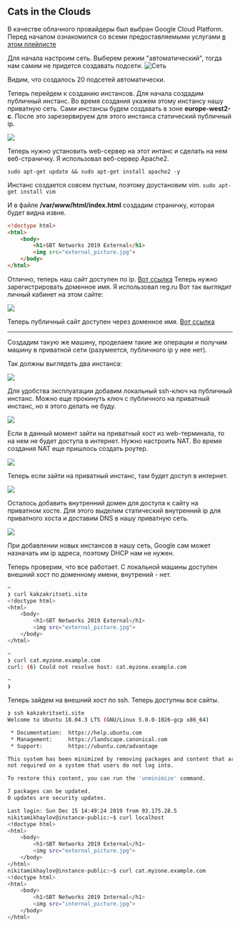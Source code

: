 ## Cats in the Clouds

В качестве облачного провайдеры был выбран Google Cloud Platform. Перед началом ознакомился со всеми предоставляемыми услугами [в этом плейлисте](https://www.youtube.com/playlist?list=PLIivdWyY5sqJ0oXcnZYqOnuNRsLF9H48u)

Для начала настроим сеть. Выберем режим "автоматический", тогда нам самим не придется создавать подсети. 
![Сеть](images/my-vpc.png)

Видим, что создалось 20 подсетей автоматически. 

Теперь перейдем к созданию инстансов. Для начала создадим публичный инстанс. Во время создания укажем этому инстансу нашу приватную сеть. Сами инстансы будем создавать в зоне **europe-west2-c**. После это зарезервируем для этого инстанса статический публичный ip. 

![](images/public-instance.png)

Теперь нужно установить web-сервер на этот интанс и сделать на нем веб-страничку. Я использовал веб-сервер Apache2. 

```
sudo apt-get update && sudo apt-get install apache2 -y
```
Инстанс создается совсем пустым, поэтому доустановим vim. ``` sudo apt-get install vim ```

И в файле **/var/www/html/index.html** создадим страничку, которая будет видна извне.

``` html
<!doctype html>
<html>
	<body>
		<h1>SBT Networks 2019 External</h1>
		<img src="external_picture.jpg">
	</body>
</html>
```
Отлично, теперь наш сайт доступен по ip. [Вот ссылка](http://35.189.117.144/)
Теперь нужно зарегистрировать доменное имя. Я использовал reg.ru 
Вот так выглядит личный кабинет на этом сайте:

![](images/domain.png)

Теперь публичный сайт доступен через доменное имя. [Вот ссылка](http://kakzakritseti.site/)

---

Создадим такую же машину, проделаем такие же операции и получим машину в приватной сети (разумеется, публичного ip у нее нет). 

Так должны выглядеть два инстанса:

![](images/two-vms.png)

Для удобства эксплуатации добавим локальный ssh-ключ на публичный инстанс. Можно еще прокинуть ключ с публичного на приватный инстанс, но я этого делать не буду. 

![](images/ssh.png) 

Если в данный момент зайти на приватный хост из web-терминала, то на нем не будет доступа в интернет. Нужно настроить NAT. Во время создания NAT еще пришлось создать роутер. 

![](images/nat.png)

Теперь если зайти на приватный инстанс, там будет доступ в интернет. 

![](images/private-nat.png)

Осталось добавить внутренний домен для доступа к сайту на приватном хосте. Для этого выделим статический внутренний ip для приватного хоста и доставим DNS в нашу приватную сеть. 

![](images/dns.png)

При добавлении новых инстансов в нашу сеть, Google сам может назначать им ip адреса, поэтому DHCP нам не нужен. 

Теперь проверим, что все работает. С локальной машины доступен внешний хост по доменному имени, внутрений - нет. 

``` bash
~                                                                       35m 38s
❯ curl kakzakritseti.site
<!doctype html>
<html>
	<body>
		<h1>SBT Networks 2019 External</h1>
		<img src="external_picture.jpg">
	</body>
</html>

~
❯ curl cat.myzone.example.com
curl: (6) Could not resolve host: cat.myzone.example.com

~
❯
```
Теперь зайдем на внешний хост по ssh. Теперь доступны все сайты. 

``` bash
❯ ssh kakzakritseti.site
Welcome to Ubuntu 18.04.3 LTS (GNU/Linux 5.0.0-1026-gcp x86_64)

 * Documentation:  https://help.ubuntu.com
 * Management:     https://landscape.canonical.com
 * Support:        https://ubuntu.com/advantage

This system has been minimized by removing packages and content that are
not required on a system that users do not log into.

To restore this content, you can run the 'unminimize' command.

7 packages can be updated.
0 updates are security updates.

Last login: Sun Dec 15 14:49:24 2019 from 93.175.28.5
nikitamikhaylov@instance-public:~$ curl localhost
<!doctype html>
<html>
	<body>
		<h1>SBT Networks 2019 External</h1>
		<img src="external_picture.jpg">
	</body>
</html>
nikitamikhaylov@instance-public:~$ curl cat.myzone.example.com
<!doctype html>
<html>
	<body>
		<h1>SBT Networks 2019 Internal</h1>
		<img src="internal_picture.jpg">
	</body>
</html>
```